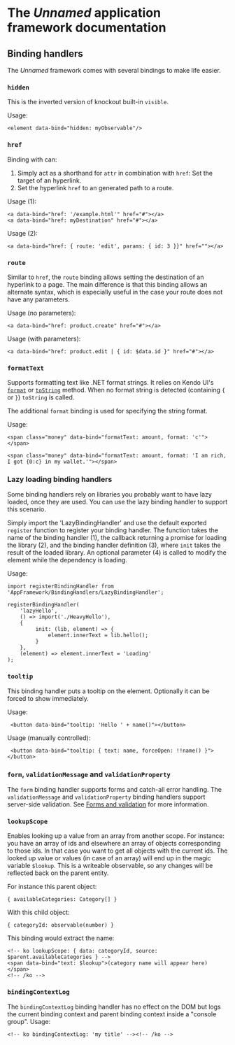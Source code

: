 # The *Unnamed* application framework documentation

## Binding handlers
The *Unnamed* framework comes with several bindings to make life easier.

### `hidden`
This is the inverted version of knockout built-in `visible`.

Usage:

    <element data-bind="hidden: myObservable"/>

### `href`
Binding with can:

1. Simply act as a shorthand for `attr` in combination with `href`: Set the target of an hyperlink.
2. Set the hyperlink `href` to an generated path to a route.

Usage (1):

    <a data-bind="href: '/example.html'" href="#"></a>
    <a data-bind="href: myDestination" href="#"></a>

Usage (2):

    <a data-bind="href: { route: 'edit', params: { id: 3 }}" href=""></a>


### `route`
Similar to `href`, the `route` binding allows setting the destination of an hyperlink to a page. The main difference is that this binding allows an alternate syntax, which is especially useful in the case your route does not have any parameters.

Usage (no parameters):

	<a data-bind="href: product.create" href="#"></a>

Usage (with parameters):

    <a data-bind="href: product.edit | { id: $data.id }" href="#"></a>

### `formatText`
Supports formatting text like .NET format strings. It relies on Kendo UI's [`format`](http://docs.telerik.com/kendo-ui/api/javascript/kendo#methods-format) or [`toString`](http://docs.telerik.com/kendo-ui/api/javascript/kendo#methods-toString) method. When no format string is detected (containing `{` or `}`) `toString` is called.

The additional `format` binding is used for specifying the string format.

Usage:

    <span class="money" data-bind="formatText: amount, format: 'c'"></span>

    <span class="money" data-bind="formatText: amount, format: 'I am rich, I got {0:c} in my wallet.'"></span>

### Lazy loading binding handlers
Some binding handlers rely on libraries you probably want to have lazy loaded, once they are used. You can use the lazy binding handler to support this scenario.

Simply import the 'LazyBindingHandler' and use the default exported `register` function to register your binding handler. The function takes the name of the binding handler (1), the callback returning a promise for loading the library (2), and the binding handler definition (3), where `init` takes the result of the loaded library. An optional parameter (4) is called to modify the element while the dependency is loading.

Usage:

    import registerBindingHandler from 'AppFramework/BindingHandlers/LazyBindingHandler';

    registerBindingHandler(
		'lazyHello',
        () => import('./HeavyHello'),
        {
             init: (lib, element) => {
                 element.innerText = lib.hello();
             }
        },
        (element) => element.innerText = 'Loading'
    );

### `tooltip`
This binding handler puts a tooltip on the element. Optionally it can be forced to show immediately.

Usage:

     <button data-bind="tooltip: 'Hello ' + name()"></button>

Usage (manually controlled):

     <button data-bind="tooltip: { text: name, forceOpen: !!name() }"></button>

### `form`, `validationMessage` and `validationProperty`
The `form` binding handler supports forms and catch-all error handling. The `validationMessage` and `validationProperty` binding handlers support server-side validation. See [Forms and validation](Forms-and-validation.md) for more information.

### `lookupScope`
Enables looking up a value from an array from another scope. For instance: you have an array of ids and elsewhere an array of objects corresponding to those ids. In that case you want to get all objects with the current ids. The looked up value or values (in case of an array) will end up in the magic variable `$lookup`. This is a writeable observable, so any changes will be reflected back on the parent entity. 

For instance this parent object:

	{ availableCategories: Category[] }

With this child object:

	{ categoryId: observable(number) }

This binding would extract the name:

	<!-- ko lookupScope: { data: categoryId, source: $parent.availableCategories } -->
    <span data-bind="text: $lookup">(category name will appear here)</span>
    <!-- /ko -->

### `bindingContextLog`
The `bindingContextLog` binding handler has no effect on the DOM but logs the current binding context and parent binding context inside a "console group". Usage:

	<!-- ko bindingContextLog: 'my title' --><!-- /ko --> 